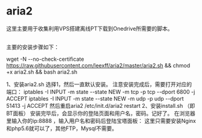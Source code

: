 # aria2
这里主要用于收集利用VPS搭建离线PT下载到Onedrive所需要的脚本。
##
主要的安装步骤如下：

wget -N --no-check-certificate https://raw.githubusercontent.com/leexff/aria2/master/aria2.sh && chmod +x aria2.sh && bash aria2.sh

1、安装aria2.sh
选择1，然后一直默认安装。
注意安装完成后，需要打开对应的端口：
iptables -I INPUT -m state --state NEW -m tcp -p tcp --dport 6800 -j ACCEPT
iptables -I INPUT -m state --state NEW -m udp -p udp --dport 51413 -j ACCEPT
然后重启aria2
/etc/init.d/aria2 restart
2、安装install.sh （即BT面板）
安装完毕后，会显示你的登陆页面和用户名，密码。记好了。
在浏览器里输入你的ip:8888 ，输入用户名和密码后登陆宝塔面板：
这里只需要安装Nginx和php5.6就可以了，其他FTP，Mysql不需要。
